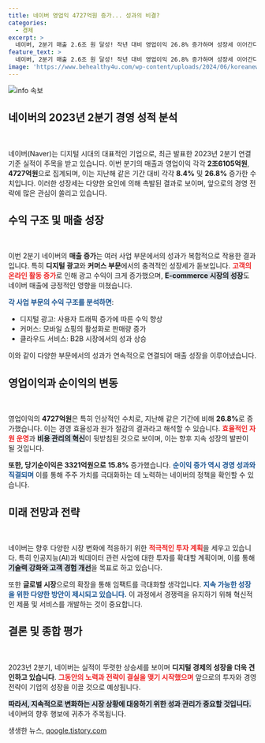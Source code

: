 ```yaml
---
title: 네이버 영업익 4727억원 증가... 성과의 비결?
categories:
  - 경제
excerpt: >
  네이버, 2분기 매출 2.6조 원 달성! 작년 대비 영업이익 26.8% 증가하며 성장세 이어간다. 순이익도 15.8% 상승, IT 대기업의 역대급 실적에 주목하라!
feature_text: >
  네이버, 2분기 매출 2.6조 원 달성! 작년 대비 영업이익 26.8% 증가하며 성장세 이어간다. 순이익도 15.8% 상승, IT 대기업의 역대급 실적에 주목하라!
image: 'https://www.behealthy4u.com/wp-content/uploads/2024/06/koreanews.jpg'
---
```


<p><img src="https://www.behealthy4u.com/wp-content/uploads/2024/06/koreanews.jpg" alt="info 속보" /></p>

<h2 data-ke-size="size26">네이버의 2023년 2분기 경영 성적 분석</h2>

<p data-ke-size="size16">&nbsp;</p>

<p>네이버(Naver)는 디지털 시대의 대표적인 기업으로, 최근 발표한 2023년 2분기 연결 기준 실적이 주목을 받고 있습니다. 이번 분기의 매출과 영업이익 각각 <strong>2조6105억원</strong>, <strong>4727억원</strong>으로 집계되며, 이는 지난해 같은 기간 대비 각각 <strong>8.4%</strong> 및 <strong>26.8%</strong> 증가한 수치입니다. 이러한 성장세는 다양한 요인에 의해 촉발된 결과로 보이며, 앞으로의 경영 전략에 많은 관심이 쏠리고 있습니다.</p>

<h2 data-ke-size="size26">수익 구조 및 매출 성장</h2>

<p data-ke-size="size16">&nbsp;</p>

<p>이번 2분기 네이버의 <strong>매출 증가</strong>는 여러 사업 부문에서의 성과가 복합적으로 작용한 결과입니다. 특히 <strong>디지털 광고</strong>와 <strong>커머스 부문</strong>에서의 충격적인 성장세가 돋보입니다. <b><span style="color: #ee2323;">고객의 온라인 활동 증가</span></b>로 인해 광고 수익이 크게 증가했으며, <b><span style="background-color: #21538527;">E-commerce 시장의 성장</span></b>도 네이버 매출에 긍정적인 영향을 미쳤습니다.</p>

<p><b><span style="color: #1a5490;">각 사업 부문의 수익 구조를 분석하면</span></b>:</p>

<ul>
    <li>디지털 광고: 사용자 트래픽 증가에 따른 수익 향상</li>
    <li>커머스: 모바일 쇼핑의 활성화로 판매량 증가</li>
    <li>클라우드 서비스: B2B 시장에서의 성과 상승</li>
</ul>

<p>이와 같이 다양한 부문에서의 성과가 연속적으로 연결되어 매출 성장을 이루어냈습니다.</p>

<h2 data-ke-size="size26">영업이익과 순이익의 변동</h2>

<p data-ke-size="size16">&nbsp;</p>

<p>영업이익의 <strong>4727억원</strong>은 특히 인상적인 수치로, 지난해 같은 기간에 비해 <strong>26.8%</strong>로 증가했습니다. 이는 경영 효율성과 원가 절감의 결과라고 해석할 수 있습니다. <b><span style="color: #ee2323;">효율적인 자원 운영</span></b>과 <b><span style="background-color: #21538527;">비용 관리의 혁신</span></b>이 뒷받침된 것으로 보이며, 이는 향후 지속 성장의 발판이 될 것입니다.</p>

<p><strong>또한, 당기순이익은 3321억원으로</strong> <strong>15.8%</strong> 증가했습니다. <b><span style="color: #1a5490;">순이익 증가 역시 경영 성과와 직결되며</span></b> 이를 통해 주주 가치를 극대화하는 데 노력하는 네이버의 정책을 확인할 수 있습니다.</p>

<h2 data-ke-size="size26">미래 전망과 전략</h2>

<p data-ke-size="size16">&nbsp;</p>

<p>네이버는 향후 다양한 시장 변화에 적응하기 위한 <b><span style="color: #ee2323;">적극적인 투자 계획</span></b>을 세우고 있습니다. 특히 인공지능(AI)과 빅데이터 관련 사업에 대한 투자를 확대할 계획이며, 이를 통해 <b><span style="background-color: #21538527;">기술력 강화와 고객 경험 개선</span></b>을 목표로 하고 있습니다.</p>

<p>또한 <strong>글로벌 시장</strong>으로의 확장을 통해 임팩트를 극대화할 생각입니다. <b><span style="color: #1a5490;">지속 가능한 성장을 위한 다양한 방안이 제시되고 있습니다.</span></b> 이 과정에서 경쟁력을 유지하기 위해 혁신적인 제품 및 서비스를 개발하는 것이 중요합니다.</p>

<h2 data-ke-size="size26">결론 및 종합 평가</h2>

<p data-ke-size="size16">&nbsp;</p>

<p>2023년 2분기, 네이버는 실적이 뚜렷한 상승세를 보이며 <strong>디지털 경제의 성장을 더욱 견인하고 있습니다</strong>. <b><span style="color: #ee2323;">그동안의 노력과 전략이 결실을 맺기 시작했으며</span></b> 앞으로의 투자와 경영 전략이 기업의 성장을 이끌 것으로 예상됩니다.</p>

<p><b><span style="background-color: #21538527;">따라서, 지속적으로 변화하는 시장 상황에 대응하기 위한 성과 관리가 중요할 것입니다.</span></b> 네이버의 향후 행보에 귀추가 주목됩니다.</p>
생생한 뉴스, <a href="https://qoogle.tistory.com" rel="dofollow">qoogle.tistory.com</a>


